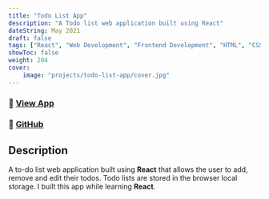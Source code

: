 ```yaml
---
title: "Todo List App"
description: "A Todo list web application built using React"
dateString: May 2021
draft: false
tags: ["React", "Web Development", "Frontend Development", "HTML", "CSS", "JavaScript"]
showToc: false
weight: 204
cover:
    image: "projects/todo-list-app/cover.jpg"
--- 
```

### 🔗 [View App](https://kingaj-todo.netlify.app/)
### 🔗 [GitHub](https://github.com/King-Kingah/todo-app-react.git)

## Description

A to-do list web application built using **React** that allows the user to add, remove and edit their todos. Todo lists are stored in the browser local storage. I built this app while learning **React**.